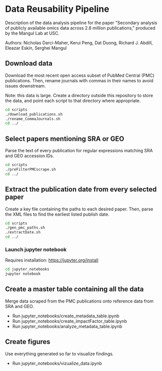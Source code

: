 # Data Reusability Pipeline

Description of the data analysis pipeline for the paper "Secondary analysis of publicly available omics data across 2.8 million publications," produced by the Mangul Lab at USC.

Authors: Nicholas Darci-Maher, Kerui Peng, Dat Duong, Richard J. Abdill, Eleazar Eskin, Serghei Mangul

## Download data

Download the most recent open access subset of PubMed Central (PMC) publications. Then, rename journals with commas in their names to avoid issues downstream.

Note: this data is large. Create a directory outside this repository to store the data, and point each script to that directory where appropriate.

```bash
cd scripts
./download_publications.sh
./rename_CommaJournals.sh
cd ../
```

## Select papers mentioning SRA or GEO

Parse the text of every publication for regular expressions matching SRA and GEO accession IDs.

```bash
cd scripts
./preFilterPMCscrape.sh
cd ../
```

## Extract the publication date from every selected paper

Create a key file containing the paths to each desired paper. Then, parse the XML files to find the earliest listed publish date.

```bash
cd scripts
./gen_pmc_paths.sh
./extractDate.sh
cd ../
```

### Launch jupyter notebook

Requires installation: https://jupyter.org/install

```bash
cd jupyter_notebooks
jupyter notebook
```

## Create a master table containing all the data

Merge data scraped from the PMC publications onto reference data from SRA and GEO.

* Run jupyter_notebooks/create_metadata_table.ipynb
* Run jupyter_notebooks/create_impactFactor_table.ipynb
* Run jupyter_notebooks/analyze_metadata_table.ipynb

## Create figures

Use everything generated so far to visualize findings.

* Run jupyter_notebooks/vizualize_data.ipynb
